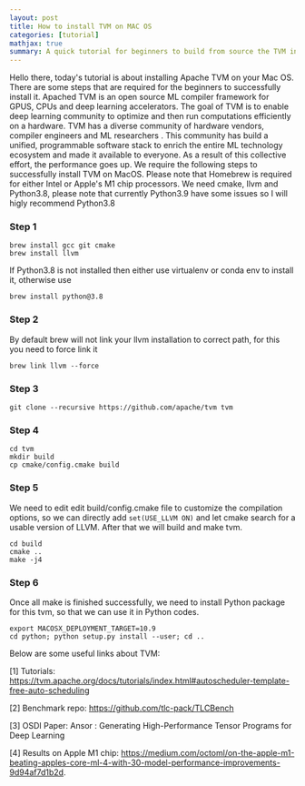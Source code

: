 ```yaml
---
layout: post
title: How to install TVM on MAC OS
categories: [tutorial]
mathjax: true
summary: A quick tutorial for beginners to build from source the TVM in Mac OS
---
```


Hello there, today's tutorial is about installing Apache TVM on your Mac OS. There are some steps that are required for the beginners to successfully install it. Apached TVM is an open source ML compiler framework for GPUS, CPUs and deep learning accelerators. The goal of TVM is to enable deep learning
community to optimize and then run computations efficiently on a hardware. TVM has a diverse community of hardware vendors, compiler engineers and ML researchers
. This community has build a unified, programmable software stack to enrich the entire ML technology ecosystem and made it available to everyone. As a result
of this collective effort, the performance goes up. We require the following steps to successfully install TVM on MacOS. Please note that Homebrew is
required for either Intel or Apple's M1 chip processors. We need cmake, llvm and Python3.8, please note that currently Python3.9 have some issues so I will
higly recommend Python3.8

### Step 1
```
brew install gcc git cmake
brew install llvm
```
If Python3.8 is not installed then either use virtualenv or conda env to install it, otherwise use 
```
brew install python@3.8
```
### Step 2
By default brew will not link your llvm installation to correct path, for this you need to force link it
```
brew link llvm --force
```

### Step 3

```
git clone --recursive https://github.com/apache/tvm tvm
```
### Step 4

```
cd tvm
mkdir build
cp cmake/config.cmake build
```
### Step 5
We need to edit edit build/config.cmake file to customize the compilation options, so we can directly add `set(USE_LLVM ON)` and let cmake search for a usable version of LLVM. After that we will build and make tvm.

```
cd build
cmake ..
make -j4
```
### Step 6

Once all make is finished successfully, we need to install Python package for this tvm, so that we can use it in Python codes.

```
export MACOSX_DEPLOYMENT_TARGET=10.9 
cd python; python setup.py install --user; cd ..

```



Below are some useful links about TVM:

[1] Tutorials: https://tvm.apache.org/docs/tutorials/index.html#autoscheduler-template-free-auto-scheduling

[2] Benchmark repo: https://github.com/tlc-pack/TLCBench

[3] OSDI Paper: Ansor : Generating High-Performance Tensor Programs for Deep Learning

[4] Results on Apple M1 chip: https://medium.com/octoml/on-the-apple-m1-beating-apples-core-ml-4-with-30-model-performance-improvements-9d94af7d1b2d.
